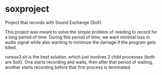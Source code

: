 # soxproject
Project that records with Sound Exchange (SoX)

This project was meant to solve the simple problem of needing to record for a long period of time. During this period of time, we want minimal loss in audio signal while also wanting to minimize the damage if the program gets killed.

runsox3.sh is the best solution, which just involves 2 child processes (both are SoX). One starts recording and waits, then after that period of waiting, another starts recording before that first process is terminated.
